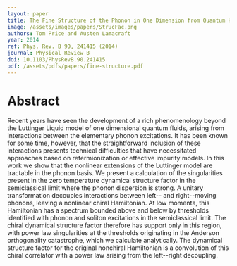 ```yaml
---
layout: paper
title: The Fine Structure of the Phonon in One Dimension from Quantum Hydrodynamics
image: /assets/images/papers/StrucFac.png
authors: Tom Price and Austen Lamacraft
year: 2014
ref: Phys. Rev. B 90, 241415 (2014)
journal: Physical Review B
doi: 10.1103/PhysRevB.90.241415
pdf: /assets/pdfs/papers/fine-structure.pdf
---
```


# Abstract

Recent years have seen the development of a rich phenomenology beyond the Luttinger Liquid model of one dimensional quantum fluids, arising from interactions between the elementary phonon excitations. It has been known for some time, however, that the straightforward inclusion of these interactions presents technical difficulties that have necessitated approaches based on refermionization or effective impurity models.
In this work we show that the nonlinear extensions of the Luttinger model are tractable in the phonon basis. We present a calculation of the singularities present in the zero temperature dynamical structure factor in the semiclassical limit where the phonon dispersion is strong.
A unitary transformation decouples interactions between left-- and right--moving phonons, leaving a nonlinear chiral Hamiltonian. At low momenta, this Hamiltonian has a spectrum bounded above and below by thresholds identified with phonon and soliton excitations in the semiclassical limit. The chiral dynamical structure factor therefore has support only in this region, with power law singularities at the thresholds originating in the Anderson orthogonality catastrophe, which we calculate analytically. The dynamical structure factor for the original nonchiral Hamiltonian is a convolution of this chiral correlator with a power law arising from the left--right decoupling.
